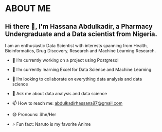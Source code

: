 # ABOUT ME
##  Hi there 👋, I'm Hassana Abdulkadir, a Pharmacy Undergraduate and a Data scientist from Nigeria. 
I am an enthusiastic Data Scientist with interests spanning from Health, Bioinformatics, Drug Discovery, Research and Machine Learning Research.

- 🔭 I’m currently working on a project using Postgresql 
- 🌱 I’m currently learning Excel for Data Science and Machine Learning
- 👯 I’m looking to collaborate on everything data analysis and data science

- 💬 Ask me about data analysis and data science 
- 📫 How to reach me: abdulkadirhassana97@gmail.com
- 😄 Pronouns: She/Her
- ⚡ Fun fact: Naruto is my favorite Anime 
